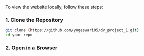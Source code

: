 To view the website locally, follow these steps:

### 1. Clone the Repository
```sh
git clone (https://github.com/yogeswari05/dv_project_1.git)
cd your-repo
```
### 2. Open in a Browser
